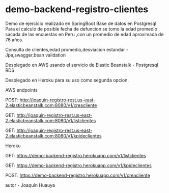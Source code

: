 # demo-backend-registro-clientes
Demo de ejercicio realizado en SpringBoot
Base de datos en Postgresql
Para el calculo de posible fecha de defuncion se tomo la edad promedio sacada de las encuestas en Peru ,con un promedio de edad aproximada de 76 años.

Consulta de clientes,edad promedio,desviacion estandar - Jpa,swagger,bean validation

Desplegado en AWS usando el servicio de Elastic Beanstalk - Postgresql RDS

Desplegado en Heroku para su uso como segunda opcion.

AWS endpoints

POST: http://joaquin-registro-rest.us-east-2.elasticbeanstalk.com:8080/v1/creacliente

GET: http://joaquin-registro-rest.us-east-2.elasticbeanstalk.com:8080/v1/listclientes

GET: http://joaquin-registro-rest.us-east-2.elasticbeanstalk.com:8080/v1/kpideclientes

Heroku

GET: https://demo-backend-registro.herokuapp.com/v1/listclientes

GET: https://demo-backend-registro.herokuapp.com/v1/kpideclientes

POST: https://demo-backend-registro.herokuapp.com/v1/creacliente

autor - Joaquin Huauya
